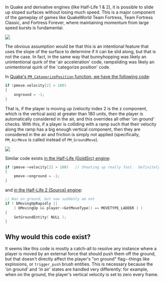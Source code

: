 In Quake and derivative engines (like Half-Life 1 & 2), it is possible to slide up sloped surfaces without losing much speed. This is a major component of the gameplay of games like QuakeWorld Team Fortress, Team Fortress Classic, and Fortress Forever, where maintaining momentum from large speed bursts is fundamental.

![](https://picsum.photos/500/300)

The obvious assumption would be that this is an intentional feature that uses the slope of the surface to determine if it can be slid along, but that is not the case. In fact, in the same way that bunnyhopping was likely an unintentional quirk of the 'air acceleration' code, rampsliding was likely an unintentional quirk of the 'categorize position' code.

In [Quake's `PM_CatagorizePosition` function, we have the following code](https://github.com/id-Software/Quake/blob/bf4ac424ce754894ac8f1dae6a3981954bc9852d/QW/client/pmove.c#L587-L590):

```c
if (pmove.velocity[2] > 180)
{
	onground = -1;
}
```

That is, if the player is moving up (velocity index 2 is the z component, which is the vertical axis) at greater than 180 units, then the player is automatically considered in the air, and this overrides all other 'on ground' checks. With this, if a player is colliding with a ramp such that their velocity along the ramp has a big enough vertical component, then they are considered in the air and friction is simply not applied (specifically, `PM_AirMove` is called instead of `PM_GroundMove`).

![](https://picsum.photos/500/300)

Similar code exists [in the Half-Life (GoldSrc) engine](https://github.com/ValveSoftware/halflife/blob/master/pm_shared/pm_shared.c#L1563-L1566):

```c
if (pmove->velocity[2] > 180)   // Shooting up really fast.  Definitely not on ground.
{
	pmove->onground = -1;
}
```

and [in the Half-Life 2 (Source) engine](https://github.com/ValveSoftware/source-sdk-2013/blob/master/mp/src/game/shared/gamemovement.cpp#L3832-L3837):

```c++
// Was on ground, but now suddenly am not
if ( bMovingUpRapidly || 
	( bMovingUp && player->GetMoveType() == MOVETYPE_LADDER ) )   
{
	SetGroundEntity( NULL );
}
```

## Why would this code exist?

It seems like this code is mostly a catch-all to resolve any instance where a player is moved by an external force that should push them off the ground, but that doesn't directly affect the player's "on ground" flag--things like explosions, or `trigger_push` brush entities. This is necessary because the 'on ground' and 'in air' states are handled very differently: for example, when on the ground, the player's vertical velocity is set to zero every frame.

